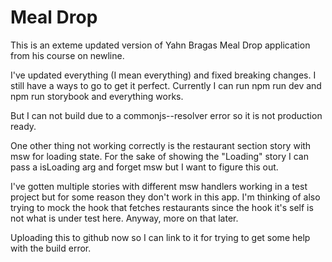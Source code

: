 # Meal Drop

This is an exteme updated version of Yahn Bragas Meal Drop application from his course on newline.

I've updated everything (I mean everything) and fixed breaking changes. I still have a ways to go to get it perfect. Currently I can run npm run dev and npm run storybook and everything works.

But I can not build due to a commonjs--resolver error so it is not production ready.

One other thing not working correctly is the restaurant section story with msw for loading state.
For the sake of showing the "Loading" story I can pass a isLoading arg and forget msw but I want to figure this out.

I've gotten multiple stories with different msw handlers working in a test project but for some reason they don't work in this app. I'm thinking of also trying to mock the hook that fetches restaurants since the hook it's self is not what is under test here. Anyway, more on that later.

Uploading this to github now so I can link to it for trying to get some help with the build error.

